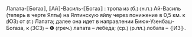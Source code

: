 ---
---

Лапата-⟦Богаз⟧, ⟦Ай⟧-Василь-⟦Богаз⟧
: тропа из ⦅б.⦆ ⦅н.п.⦆ Ай-Василь (теперь в черте Ялты) на Ялтинскую яйлу через понижение в 0,5 км. к ⦅ЮЗ⦆ от ⦅г.⦆ Лапата; далее она идет в направлении Биюк-Узенбаш-Богаза, к ⦅ЗСЗ⦆ – ❶ ⦅греч.⦆ лапата – лебеда; ⦅ср.⦆ ⦅р.пл.⦆ лобата – ⦃И3⦄.
